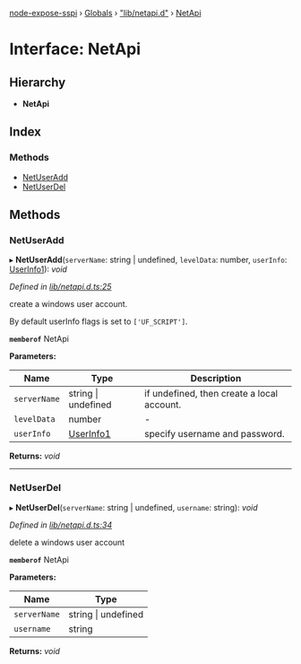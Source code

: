 [node-expose-sspi](../README.md) › [Globals](../globals.md) › ["lib/netapi.d"](../modules/_lib_netapi_d_.md) › [NetApi](_lib_netapi_d_.netapi.md)

# Interface: NetApi

## Hierarchy

* **NetApi**

## Index

### Methods

* [NetUserAdd](_lib_netapi_d_.netapi.md#netuseradd)
* [NetUserDel](_lib_netapi_d_.netapi.md#netuserdel)

## Methods

###  NetUserAdd

▸ **NetUserAdd**(`serverName`: string | undefined, `levelData`: number, `userInfo`: [UserInfo1](_lib_netapi_d_.userinfo1.md)): *void*

*Defined in [lib/netapi.d.ts:25](https://github.com/jlguenego/node-expose-sspi/blob/9a7ed80/lib/netapi.d.ts#L25)*

create a windows user account.

By default userInfo flags is set to `['UF_SCRIPT']`.

**`memberof`** NetApi

**Parameters:**

Name | Type | Description |
------ | ------ | ------ |
`serverName` | string &#124; undefined | if undefined, then create a local account. |
`levelData` | number | - |
`userInfo` | [UserInfo1](_lib_netapi_d_.userinfo1.md) | specify username and password. |

**Returns:** *void*

___

###  NetUserDel

▸ **NetUserDel**(`serverName`: string | undefined, `username`: string): *void*

*Defined in [lib/netapi.d.ts:34](https://github.com/jlguenego/node-expose-sspi/blob/9a7ed80/lib/netapi.d.ts#L34)*

delete a windows user account

**`memberof`** NetApi

**Parameters:**

Name | Type |
------ | ------ |
`serverName` | string &#124; undefined |
`username` | string |

**Returns:** *void*
